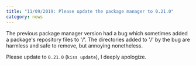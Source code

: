 ```yaml
---
title: "11/09/2019: Please update the package manager to 0.21.0"
category: news
---
```


The previous package manager version had a bug which sometimes added a package's repository files to '/'. The directories added to '/' by the bug are harmless and safe to remove, but annoying nonetheless.

Please update to `0.21.0` (`kiss update`), I deeply apologize.
